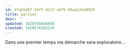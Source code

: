 ```yaml
---
id: 47ab5267-5bff-4117-a4fb-84aa12da8929
title: parties
desc: ''
updated: 1620766036088
created: 1620576285224
---
```

Dans une premier temps ma démarche sera exploratoire...        